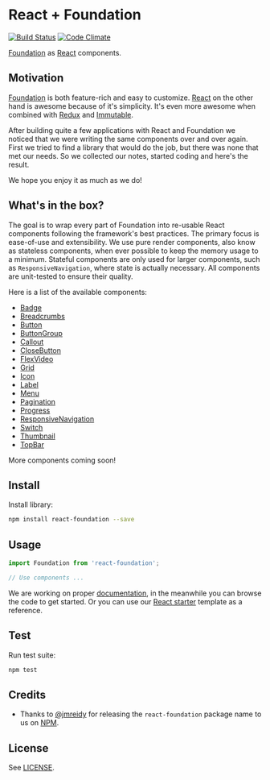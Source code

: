 # React + Foundation

[![Build Status](https://travis-ci.org/nordsoftware/react-foundation.svg?branch=develop)](https://travis-ci.org/nordsoftware/react-foundation)
[![Code Climate](https://codeclimate.com/github/nordsoftware/react-foundation/badges/gpa.svg)](https://codeclimate.com/github/nordsoftware/react-foundation)

[Foundation](http://foundation.zurb.com/sites/docs/) as [React](https://facebook.github.io/react/) components.

## Motivation

[Foundation](http://foundation.zurb.com) is both feature-rich and easy to customize. 
[React](https://facebook.github.io/react/) on the other hand is awesome because of it's simplicity.
It's even more awesome when combined with
[Redux](http://redux.js.org/) and [Immutable](https://facebook.github.io/immutable-js/).

After building quite a few applications with React and Foundation we noticed that we were writing the
same components over and over again. First we tried to find a library that would do the job, 
but there was none that met our needs. So we collected our notes, started coding and here's the result. 

We hope you enjoy it as much as we do!

## What's in the box?

The goal is to wrap every part of Foundation into re-usable React components following the framework's
best practices. The primary focus is ease-of-use and extensibility. We use pure render components, 
also know as stateless components, when ever possible to keep the memory usage to a minimum. Stateful
components are only used for larger components, such as `ResponsiveNavigation`, where state is actually necessary.
All components are unit-tested to ensure their quality.

Here is a list of the available components:

- [Badge](src/components/badge.js)
- [Breadcrumbs](src/components/breadcrumbs.js)
- [Button](src/components/button.js)
- [ButtonGroup](src/components/button-group.js)
- [Callout](src/components/callout.js)
- [CloseButton](src/components/close-button.js)
- [FlexVideo](src/components/flex-video.js)
- [Grid](src/components/grid.js)
- [Icon](src/components/icon.js)
- [Label](src/components/label.js)
- [Menu](src/components/menu.js)
- [Pagination](src/components/pagination.js)
- [Progress](src/components/progress-bar.js)
- [ResponsiveNavigation](src/components/responsive.js)
- [Switch](src/components/switch.js)
- [Thumbnail](src/components/thumbnail.js)
- [TopBar](src/components/top-bar.js)

More components coming soon!

## Install

Install library:

```bash
npm install react-foundation --save
```

## Usage

```js
import Foundation from 'react-foundation';

// Use components ...
```

We are working on proper [documentation](https://github.com/nordsoftware/react-foundation-docs), in the meanwhile
you can browse the code to get started. Or you can use our [React starter](https://github.com/nordsoftware/react-starter) template
as a reference.

## Test

Run test suite:

```bash
npm test
```

## Credits

- Thanks to [@jmreidy](https://github.com/jmreidy) for releasing the `react-foundation` package name to us on [NPM](https://www.npmjs.com/).

## License

See [LICENSE](LICENSE).
